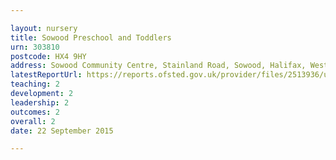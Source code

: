 ```yaml
---

layout: nursery
title: Sowood Preschool and Toddlers
urn: 303810
postcode: HX4 9HY
address: Sowood Community Centre, Stainland Road, Sowood, Halifax, West Yorkshire, HX4 9HY
latestReportUrl: https://reports.ofsted.gov.uk/provider/files/2513936/urn/303810.pdf
teaching: 2
development: 2
leadership: 2
outcomes: 2
overall: 2
date: 22 September 2015

---
```

